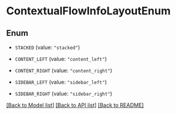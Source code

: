 # ContextualFlowInfoLayoutEnum

## Enum


* `STACKED` (value: `"stacked"`)

* `CONTENT_LEFT` (value: `"content_left"`)

* `CONTENT_RIGHT` (value: `"content_right"`)

* `SIDEBAR_LEFT` (value: `"sidebar_left"`)

* `SIDEBAR_RIGHT` (value: `"sidebar_right"`)


[[Back to Model list]](../README.md#documentation-for-models) [[Back to API list]](../README.md#documentation-for-api-endpoints) [[Back to README]](../README.md)


